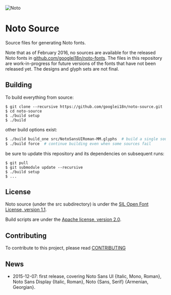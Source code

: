 ![Noto](images/noto.png)

# Noto Source

Source files for generating Noto fonts.

Note that as of February 2016, no sources are available for the released Noto fonts in [github.com/googlei18n/noto-fonts](https://github.com/googlei18n/noto-fonts). 
The files in this repository are work-in-progress for future versions of the fonts that have not been released yet. 
The designs and glyph sets are not final.

## Building

To build everything from source:

```
$ git clone --recursive https://github.com/googlei18n/noto-source.git
$ cd noto-source
$ ./build setup
$ ./build
```

other build options exist:

```bash
$ ./build build_one src/NotoSansUIRoman-MM.glyphs  # build a single source
$ ./build force  # continue building even when some sources fail
```

be sure to update this repository and its dependencies on subsequent runs:

```
$ git pull
$ git submodule update --recursive
$ ./build setup
$ ...
```

## License

Noto source (under the src subdirectory) is under the [SIL Open Font License, version 1.1](src/LICENSE).

Build scripts are under the [Apache license, version 2.0](LICENSE).

## Contributing

To contribute to this project, please read [CONTRIBUTING](CONTRIBUTING.md) 

## News

* 2015-12-07: first release, covering Noto Sans UI {Italic, Mono, Roman}, Noto Sans Display {Italic, Roman}, Noto {Sans, Serif} {Armenian, Georgian}.
